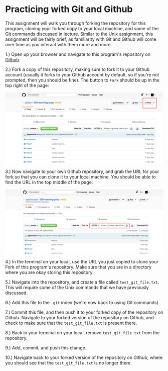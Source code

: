 # Practicing with Git and Github

This assignment will walk you through forking the repository for this 
program, cloning your forked copy to your local machine, and some of the 
Git commands discussed in lecture. Similar to the Unix assignment, this 
assignment will be fairly brief, as familiarity with Git and Github will 
come over time as you interact with them more and more. 

1.) Open up your browser and navigate to this program's repository on 
[Github](https://github.com/zipfian/DSI-evening-prep). 

2.) Fork a copy of this repository, making sure to fork it to your Github
account (usually it forks to your Github account by default, so if you're not
prompted, then you should be fine). The button to `Fork` should be up in the 
top right of the page: 

![Github Forking](imgs/github_fork.png)

3.) Now navigate to your own Github repository, and grab the URL for your 
fork so that you can clone it to your local machine. You should be able 
to find the URL in the top middle of the page: 

![Clone Fork](imgs/clone_fork.png)

4.) In the terminal on your local, use the URL you just copied to clone 
your Fork of this program's repository. Make sure that you are in a directory
where you are okay storing this repository. 

5.) Navigate into the repository, and create a file called `test_git_file.txt`.
This will require some of the Unix commands that we have previously discussed. 

6.) Add this file to the `.git` index (we're now back to using Git commands). 

7.) Commit this file, and then push it to your forked copy of the repository 
on Github. Navigate to your forked version of the repository on Github, and 
check to make sure that the `test_git_file.txt` is present there. 

8.) Back in your terminal on your local, remove `test_git_file.txt` from 
the repository. 

9.) Add, commit, and push this change. 

10.) Navigate back to your forked version of the repository on Github, where
you should see that the `test_git_file.txt` is no longer there. 
